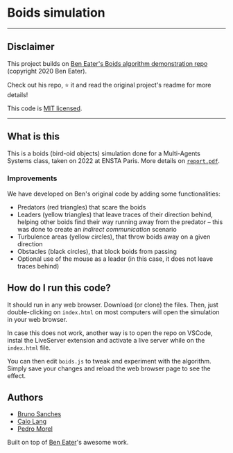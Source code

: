 # Boids simulation

-----------

## Disclaimer
This project builds on [Ben Eater's Boids algorithm demonstration repo](https://github.com/beneater/boids) (copyright 2020 Ben Eater).

Check out his repo, ⭐️ it and read the original project's readme for more details!

This code is [MIT licensed](http://en.wikipedia.org/wiki/MIT_License).

-----------

## What is this

This is a boids (bird-oid objects) simulation done for a Multi-Agents Systems class, taken on 2022 at ENSTA Paris. More details on [`report.pdf`](report.pdf).

### Improvements

We have developed on Ben's original code by adding some functionalities:

- Predators (red triangles) that scare the boids
- Leaders (yellow triangles) that leave traces of their direction behind, helping other boids find their way running away from the predator – this was done to create an *indirect communication* scenario
- Turbulence areas (yellow circles), that throw boids away on a given direction
- Obstacles (black circles), that block boids from passing
- Optional use of the mouse as a leader (in this case, it does not leave traces behind)

## How do I run this code?

It should run in any web browser. Download (or clone) the files. Then, just double-clicking on `index.html` on most computers will open the simulation in your web browser.

In case this does not work, another way is to open the repo on VSCode, instal the LiveServer extension and activate a live server while on the `index.html` file.

You can then edit `boids.js` to tweak and experiment with the algorithm. Simply save your changes and reload the web browser page to see the effect.


## Authors
- [Bruno Sanches](https://github.com/brunosanches)
- [Caio Lang](https://github.com/caiolang)
- [Pedro Morel](https://github.com/pmorelr)

Built on top of [Ben Eater](https://github.com/beneater)'s awesome work. 